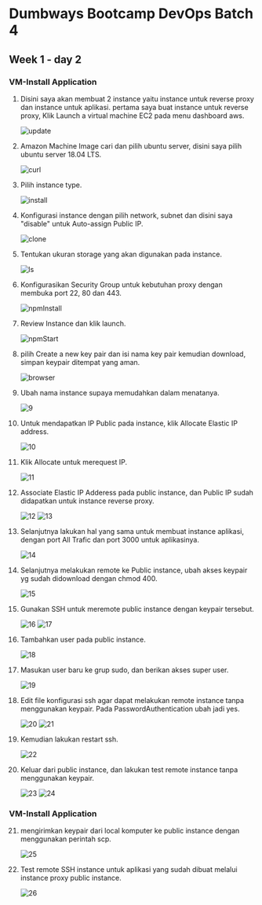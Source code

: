 # Dumbways Bootcamp DevOps Batch 4
## Week 1 - day 2
### VM-Install Application

1. Disini saya akan membuat 2 instance yaitu instance untuk reverse proxy dan instance untuk aplikasi. pertama saya buat instance untuk reverse proxy, Klik Launch a virtual machine EC2 pada menu dashboard aws. 
    
    ![update](https://github.com/asepboy/bootcamp-dumbways/blob/main/week%201/AWS%20-%20Create%20%26%20Setup%20Server/img/1.PNG)

2. Amazon Machine Image cari dan pilih ubuntu server, disini saya pilih ubuntu server 18.04 LTS.
    
    ![curl](https://github.com/asepboy/bootcamp-dumbways/blob/main/week%201/AWS%20-%20Create%20%26%20Setup%20Server/img/2.PNG)

3. Pilih instance type.
    
    ![install](https://github.com/asepboy/bootcamp-dumbways/blob/main/week%201/AWS%20-%20Create%20%26%20Setup%20Server/img/3.PNG)

4. Konfigurasi instance dengan pilih network, subnet dan disini saya "disable" untuk Auto-assign Public IP.
    
    ![clone](https://github.com/asepboy/bootcamp-dumbways/blob/main/week%201/AWS%20-%20Create%20%26%20Setup%20Server/img/4.PNG)

5. Tentukan ukuran storage yang akan digunakan pada instance.
    
    ![ls](https://github.com/asepboy/bootcamp-dumbways/blob/main/week%201/AWS%20-%20Create%20%26%20Setup%20Server/img/5.PNG)

6. Konfigurasikan Security Group untuk kebutuhan proxy dengan membuka port 22, 80 dan 443.
    
    ![npmInstall](https://github.com/asepboy/bootcamp-dumbways/blob/main/week%201/AWS%20-%20Create%20%26%20Setup%20Server/img/6.PNG)

7. Review Instance dan klik launch.
    
    ![npmStart](https://github.com/asepboy/bootcamp-dumbways/blob/main/week%201/AWS%20-%20Create%20%26%20Setup%20Server/img/7.PNG)

8. pilih Create a new key pair dan isi nama key pair kemudian download, simpan keypair ditempat yang aman.

    ![browser](https://github.com/asepboy/bootcamp-dumbways/blob/main/week%201/AWS%20-%20Create%20%26%20Setup%20Server/img/8.PNG)

9. Ubah nama instance supaya memudahkan dalam menatanya.

    ![9](https://github.com/asepboy/bootcamp-dumbways/blob/main/week%201/AWS%20-%20Create%20%26%20Setup%20Server/img/9.PNG)

10. Untuk mendapatkan IP Public pada instance, klik Allocate Elastic IP address.

    ![10](https://github.com/asepboy/bootcamp-dumbways/blob/main/week%201/AWS%20-%20Create%20%26%20Setup%20Server/img/10.PNG)

11. Klik Allocate untuk merequest IP.

    ![11](https://github.com/asepboy/bootcamp-dumbways/blob/main/week%201/AWS%20-%20Create%20%26%20Setup%20Server/img/11.PNG)

12. Associate Elastic IP Adderess pada public instance, dan Public IP sudah didapatkan untuk instance reverse proxy. 

    ![12](https://github.com/asepboy/bootcamp-dumbways/blob/main/week%201/AWS%20-%20Create%20%26%20Setup%20Server/img/12.PNG)
    ![13](https://github.com/asepboy/bootcamp-dumbways/blob/main/week%201/AWS%20-%20Create%20%26%20Setup%20Server/img/13.PNG)

13. Selanjutnya lakukan hal yang sama untuk membuat instance aplikasi, dengan port All Trafic dan port 3000 untuk aplikasinya.

    ![14](https://github.com/asepboy/bootcamp-dumbways/blob/main/week%201/AWS%20-%20Create%20%26%20Setup%20Server/img/14.PNG)
    
14. Selanjutnya melakukan remote ke Public instance, ubah akses keypair yg sudah didownload dengan chmod 400.

    ![15](https://github.com/asepboy/bootcamp-dumbways/blob/main/week%201/AWS%20-%20Create%20%26%20Setup%20Server/img/15.PNG)
    
15. Gunakan SSH untuk meremote public instance dengan keypair tersebut.

    ![16](https://github.com/asepboy/bootcamp-dumbways/blob/main/week%201/AWS%20-%20Create%20%26%20Setup%20Server/img/16.PNG)
    ![17](https://github.com/asepboy/bootcamp-dumbways/blob/main/week%201/AWS%20-%20Create%20%26%20Setup%20Server/img/17.PNG)
 
16. Tambahkan user pada public instance.

    ![18](https://github.com/asepboy/bootcamp-dumbways/blob/main/week%201/AWS%20-%20Create%20%26%20Setup%20Server/img/18.PNG)    

17. Masukan user baru ke grup sudo, dan berikan akses super user.

    ![19](https://github.com/asepboy/bootcamp-dumbways/blob/main/week%201/AWS%20-%20Create%20%26%20Setup%20Server/img/19.PNG)

18. Edit file konfigurasi ssh agar dapat melakukan remote instance tanpa menggunakan keypair. Pada PasswordAuthentication ubah jadi yes. 

    ![20](https://github.com/asepboy/bootcamp-dumbways/blob/main/week%201/AWS%20-%20Create%20%26%20Setup%20Server/img/20.PNG)
    ![21](https://github.com/asepboy/bootcamp-dumbways/blob/main/week%201/AWS%20-%20Create%20%26%20Setup%20Server/img/21.PNG)

19. Kemudian lakukan restart ssh.
    
    ![22](https://github.com/asepboy/bootcamp-dumbways/blob/main/week%201/AWS%20-%20Create%20%26%20Setup%20Server/img/22.PNG)
    
20. Keluar dari public instance, dan lakukan test remote instance tanpa menggunakan keypair.

    ![23](https://github.com/asepboy/bootcamp-dumbways/blob/main/week%201/AWS%20-%20Create%20%26%20Setup%20Server/img/23.PNG)
    ![24](https://github.com/asepboy/bootcamp-dumbways/blob/main/week%201/AWS%20-%20Create%20%26%20Setup%20Server/img/24.PNG)

   ### VM-Install Application
   
21. mengirimkan keypair dari local komputer ke public instance dengan menggunakan perintah scp.
 
    ![25](https://github.com/asepboy/bootcamp-dumbways/blob/main/week%201/AWS%20-%20Create%20%26%20Setup%20Server/img/25.PNG)

22. Test remote SSH instance untuk aplikasi yang sudah dibuat melalui instance proxy public instance.

    ![26](https://github.com/asepboy/bootcamp-dumbways/blob/main/week%201/AWS%20-%20Create%20%26%20Setup%20Server/img/26.PNG)
    
    
